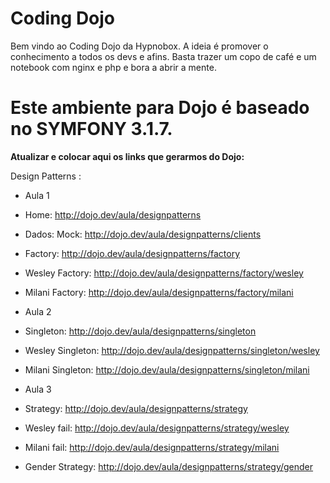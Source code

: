 **Coding Dojo**
========================

Bem vindo ao Coding Dojo da Hypnobox. A ideia é promover o conhecimento a todos os devs e afins.
Basta trazer um copo de café e um notebook com nginx e php e bora a abrir a mente.

Este ambiente para Dojo é baseado no SYMFONY 3.1.7.
====================================================

**Atualizar e colocar aqui os links que gerarmos do Dojo:**

Design Patterns : 

* Aula 1

* Home: http://dojo.dev/aula/designpatterns
* Dados: Mock: http://dojo.dev/aula/designpatterns/clients
* Factory: http://dojo.dev/aula/designpatterns/factory
* Wesley Factory: http://dojo.dev/aula/designpatterns/factory/wesley
* Milani Factory: http://dojo.dev/aula/designpatterns/factory/milani


* Aula 2

* Singleton: http://dojo.dev/aula/designpatterns/singleton
* Wesley Singleton: http://dojo.dev/aula/designpatterns/singleton/wesley
* Milani Singleton: http://dojo.dev/aula/designpatterns/singleton/milani

* Aula 3
* Strategy: http://dojo.dev/aula/designpatterns/strategy
* Wesley fail: http://dojo.dev/aula/designpatterns/strategy/wesley
* Milani fail: http://dojo.dev/aula/designpatterns/strategy/milani
* Gender Strategy: http://dojo.dev/aula/designpatterns/strategy/gender